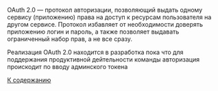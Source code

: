 OAuth 2.0 — протокол авторизации, позволяющий выдать одному сервису (приложению) права на доступ к ресурсам пользователя на другом сервисе.
Протокол избавляет от необходимости доверять приложению логин и пароль, а также позволяет выдавать ограниченный набор прав, а не все сразу.

Реализация OAuth 2.0 находится в разработка пока что для поддержания продуктивной дейтельности команды авторизация проискодит по вводу админского токена

[К содержанию](./index.md)
